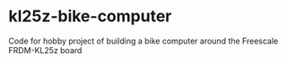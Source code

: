 kl25z-bike-computer
===================

Code for hobby project of building a bike computer around the Freescale FRDM-KL25z board
